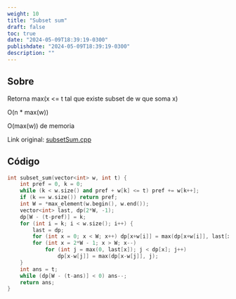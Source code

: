 ```yaml
---
weight: 10
title: "Subset sum"
draft: false
toc: true
date: "2024-05-09T18:39:19-0300"
publishdate: "2024-05-09T18:39:19-0300"
description: ""
---
```


## Sobre
 Retorna max(x <= t tal que existe subset de w que soma x)



 O(n * max(w))

 O(max(w)) de memoria



Link original: [subsetSum.cpp](https://github.com/brunomaletta/Biblioteca/tree/master/Codigo/DP/subsetSum.cpp)

## Código
```cpp
int subset_sum(vector<int> w, int t) {
	int pref = 0, k = 0;
	while (k < w.size() and pref + w[k] <= t) pref += w[k++];
	if (k == w.size()) return pref;
	int W = *max_element(w.begin(), w.end());
	vector<int> last, dp(2*W, -1);
	dp[W - (t-pref)] = k;
	for (int i = k; i < w.size(); i++) {
		last = dp;
		for (int x = 0; x < W; x++) dp[x+w[i]] = max(dp[x+w[i]], last[x]);
		for (int x = 2*W - 1; x > W; x--)
			for (int j = max(0, last[x]); j < dp[x]; j++)
				dp[x-w[j]] = max(dp[x-w[j]], j);
	}
	int ans = t;
	while (dp[W - (t-ans)] < 0) ans--;
	return ans;
}
```
